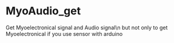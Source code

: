 # MyoAudio_get
Get Myoelectronical signal and Audio signal\n
but not only to get Myoelectronical if you use sensor with arduino
